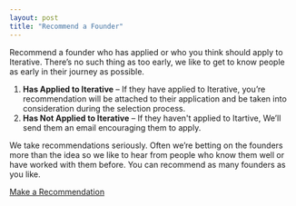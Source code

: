 ```yaml
---
layout: post 
title: "Recommend a Founder"
---
```


Recommend a founder who has applied or who you think should apply to Iterative. There’s no such thing as too early, we like to get to know people as early in their journey as possible.

1. **Has Applied to Iterative** – If they have applied to Iterative, you’re recommendation will be attached to their application and be taken into consideration during the selection process. 
2. **Has Not Applied to Iterative** – If they haven't applied to Itartive, We’ll send them an email encouraging them to apply.

We take recommendations seriously. Often we’re betting on the founders more than the idea so we like to hear from people who know them well or have worked with them before. You can recommend as many founders as you like.

<a href="https://airtable.com/shra4vKK78PMXyRRS" class="btn btn-primary " tabindex="-1" role="button" aria-disabled="true" target="_blank">Make a Recommendation</a>